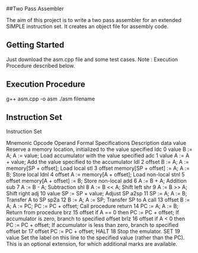 ##Two Pass Assembler

The aim of this project is to write a two pass assembler for an extended SIMPLE
instruction set. It creates an object file for assembly code.

## Getting Started

Just download the asm.cpp file and some test cases.
Note : Execution Procedure described below.

## Execution Procedure

g++ asm.cpp -o asm
./asm filename

## Instruction Set
Instruction Set

Mnemonic	Opcode	Operand	Formal Specifications	Description
data		value		Reserve a memory location, initialized to the value specified
ldc	0	value	B := A; A := value;	Load accumulator with the value specified
adc	1	value	A := A + value;	Add the value specified to the accumulator
ldl	2	offset	B := A; A := memory[SP + offset];	Load local
stl	3	offset	memory[SP + offset] := A; A := B;	Store local
ldnl	4	offset	A := memory[A + offset];	Load non-local
stnl	5	offset	memory[A + offset] := B;	Store non-local
add	6		A := B + A;	Addition
sub	7		A := B - A;	Subtraction
shl	8		A := B << A;	Shift left
shr	9		A := B >> A;	Shift right
adj	10	value	SP := SP + value;	Adjust SP
a2sp	11		SP := A; A := B;	Transfer A to SP
sp2a	12		B := A; A := SP;	Transfer SP to A
call	13	offset	B := A; A := PC; PC := PC + offset;	Call procedure
return	14		PC := A; A := B;	Return from procedure
brz	15	offset	if A == 0 then PC := PC + offset;	If accumulator is zero, branch to specified offset
brlz	16	offset	if A < 0 then PC := PC + offset;	If accumulator is less than zero, branch to specified offset
br	17	offset	PC := PC + offset;
HALT	18			Stop the emulator.
SET	19	value		Set the label on this line to the specified value (rather than the PC). This is an optional extension, for which additional marks are available.

